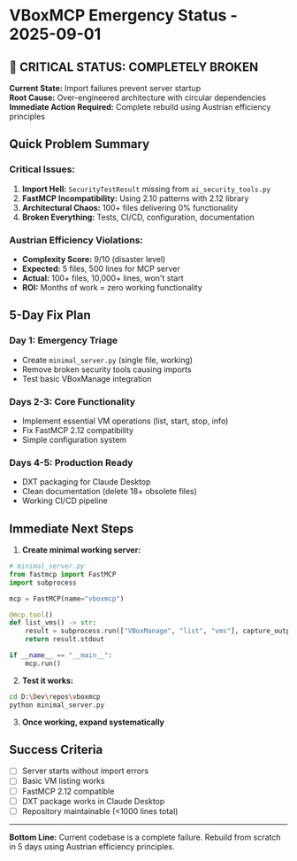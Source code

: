 # VBoxMCP Emergency Status - 2025-09-01

## 🚨 CRITICAL STATUS: COMPLETELY BROKEN

**Current State:** Import failures prevent server startup  
**Root Cause:** Over-engineered architecture with circular dependencies  
**Immediate Action Required:** Complete rebuild using Austrian efficiency principles

## Quick Problem Summary

### Critical Issues:
1. **Import Hell:** `SecurityTestResult` missing from `ai_security_tools.py`
2. **FastMCP Incompatibility:** Using 2.10 patterns with 2.12 library  
3. **Architectural Chaos:** 100+ files delivering 0% functionality
4. **Broken Everything:** Tests, CI/CD, configuration, documentation

### Austrian Efficiency Violations:
- **Complexity Score:** 9/10 (disaster level)
- **Expected:** 5 files, 500 lines for MCP server
- **Actual:** 100+ files, 10,000+ lines, won't start
- **ROI:** Months of work = zero working functionality

## 5-Day Fix Plan

### Day 1: Emergency Triage
- Create `minimal_server.py` (single file, working)
- Remove broken security tools causing imports
- Test basic VBoxManage integration

### Days 2-3: Core Functionality  
- Implement essential VM operations (list, start, stop, info)
- Fix FastMCP 2.12 compatibility
- Simple configuration system

### Days 4-5: Production Ready
- DXT packaging for Claude Desktop
- Clean documentation (delete 18+ obsolete files)
- Working CI/CD pipeline

## Immediate Next Steps

1. **Create minimal working server:**
```python
# minimal_server.py
from fastmcp import FastMCP
import subprocess

mcp = FastMCP(name="vboxmcp")

@mcp.tool()
def list_vms() -> str:
    result = subprocess.run(["VBoxManage", "list", "vms"], capture_output=True, text=True)
    return result.stdout

if __name__ == "__main__":
    mcp.run()
```

2. **Test it works:**
```bash
cd D:\Dev\repos\vboxmcp
python minimal_server.py
```

3. **Once working, expand systematically**

## Success Criteria

- [ ] Server starts without import errors
- [ ] Basic VM listing works  
- [ ] FastMCP 2.12 compatible
- [ ] DXT package works in Claude Desktop
- [ ] Repository maintainable (<1000 lines total)

---

**Bottom Line:** Current codebase is a complete failure. Rebuild from scratch in 5 days using Austrian efficiency principles.
